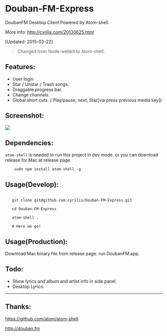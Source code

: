 Douban-FM-Express
==================
DoubanFM Desktop Client Powered by Atom-shell.

More info:  http://cyrilis.com/20130625.html

[Updated: 2015-03-22]
> Changed from Node-webkit to Atom-shell.

Features: 
-----------
* User login
* Star / Unstar / Trash songs.
* Draggable progress bar.
* Change channels.
* Global short cuts. ( Play/pause, next, Star[via press previous media key])

Screenshot:
-----------
![](http://s3.again.cc/capture/2015-03-22_160322.png)

Dependencies:
-----------
`atom-shell` is needed to run this project in dev mode. or you can download release for Mac at release page.

```shell
	sudo npm install atom-shell -g
```


Usage(Develop):
-----------
```shell

   git clone git@github.com:cyrilis/Douban-FM-Express.git

   cd Douban-FM-Express
   
   atom-shell .

   # Here we go!
```
Usage(Production):
-----------
Download Mac binary file from release page. run DoubanFM.app.

Todo:
-----------
* Show lyrics and album and artist info in side panel.
* Desktop Lyrics.

-----------
Thanks:
-----------
https://github.com/atom/atom-shell

http://douban.fm
